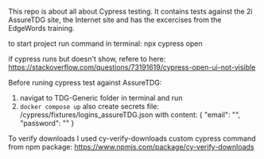 This repo is about all about Cypress testing.
It contains tests against the 2i AssureTDG site, the Internet site and has the excercises from the EdgeWords training.

to start project run command in terminal:
npx cypress open

if cypress runs but doesn't show, refere to here: https://stackoverflow.com/questions/73191619/cypress-open-ui-not-visible

Before runing cypress test against AssureTDG:

1. navigat to TDG-Generic folder in terminal and run
2. `docker compose up`
   also create secrets file:
   /cypress/fixtures/logins_assureTDG.json
   with content:
   {
   "email": "<username>",
   "password": "<password>"
   }

To verify downloads I used cy-verify-downloads custom cypress command from npm package: https://www.npmjs.com/package/cy-verify-downloads
